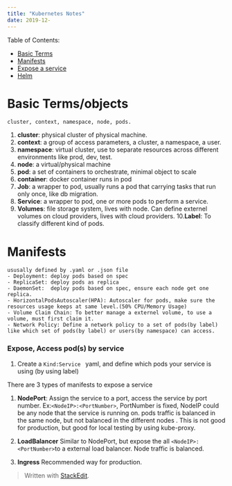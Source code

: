 ```yaml
---
title: "Kubernetes Notes"
date: 2019-12-
---
```

Table of Contents:
* [Basic Terms](#Basic-Terms/objects)
* [Manifests](#Manifests)
* [Expose a service]() 
* [Helm]()

# Basic Terms/objects
	cluster, context, namespace, node, pods.
1. **cluster**: physical cluster of physical machine.
2. **context**: a group of access parameters,  a cluster, a namespace, a user.
3. **namespace**: virtual cluster, use to separate resources across different environments like prod, dev, test.
4. **node**: a virtual/physical machine
5. **pod**: a set of containers to orchestrate, minimal object to scale
6. **container**: docker container runs in pod
7. **Job**: a wrapper to pod, usually runs a pod that carrying tasks that run only once, like db migration.
8. **Service**: a wrapper to pod, one or more pods to perform a service.
9. **Volumes**: file storage system, lives with node. Can define externel volumes on cloud providers, lives with cloud providers.
10.**Label**: To classify different kind of pods. 
 

# Manifests

	ususally defined by .yaml or .json file
	- Deployment: deploy pods based on spec
	- ReplicaSet: deploy pods as replica 
	- DaemonSet:  deploy pods based on spec, ensure each node get one replica.
	- HorizontalPodsAutoscaler(HPA): Autoscaler for pods, make sure the resources usage keeps at same level.(50% CPU/Memory Usage)
	- Volume Claim Chain: To better manage a externel volume, to use a volume, must first claim it.
	- Network Policy: Define a network policy to a set of pods(by label) like which set of pods(by label) or users(by namespace) can access.


### Expose, Access pod(s) by service
1. Create a ```Kind:Service ``` yaml, and define which pods your service is using (by using label)

There are 3 types of manifests to expose a service

1. **NodePort**:  Assign the service to a port, access the service by port number. Ex:```<NodeIP>:<PortNumber>```, PortNumber is fixed, NodeIP could be any node that the service is running on. pods traffic is balanced in the same node, but not balanced in the different nodes . This is not good for production, but good for local testing by using kube-proxy.

2. **LoadBalancer** Similar to NodePort, but expose the all ```<NodeIP>:<PortNumber>```to a external load balancer. Node traffic is balanced.

3. **Ingress** Recommended way for production. 
> Written with [StackEdit](https://stackedit.io/).
<!--stackedit_data:
eyJoaXN0b3J5IjpbMjEwNDE3ODg2MiwxODEyMTM4MDc4LDE3Mz
U0MjU5ODksLTEzMzM2MTM0OCwtODg0MzMyNjQxLDEyNzAxNDE2
MzEsMzg4Nzc2MjgwLDY0Mjg3OTQ2XX0=
-->